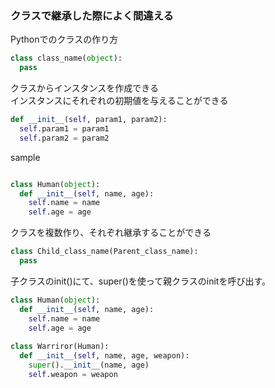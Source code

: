 ### クラスで継承した際によく間違える  

Pythonでのクラスの作り方  

```python
class class_name(object):
  pass
```

クラスからインスタンスを作成できる  
インスタンスにそれぞれの初期値を与えることができる  

```python
def __init__(self, param1, param2):
  self.param1 = param1
  self.param2 = param2
```

sample  

```python

class Human(object):
  def __init__(self, name, age):
    self.name = name
    self.age = age
```

クラスを複数作り、それぞれ継承することができる  

```python
class Child_class_name(Parent_class_name):
  pass
 ```

子クラスのinit()にて、super()を使って親クラスのinitを呼び出す。

```python
class Human(object):
  def __init__(self, name, age):
    self.name = name
    self.age = age
    
class Warriror(Human):
  def __init__(self, name, age, weapon):
    super().__init__(name, age)
    self.weapon = weapon
```
